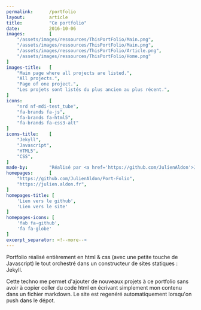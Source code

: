 ```yaml
---
permalink:      /portfolio
layout:         article
title:          "Ce portfolio"
date:           2016-10-06
images:         [
    "/assets/images/ressources/ThisPortFolio/Main.png",
    "/assets/images/ressources/ThisPortFolio/Main.png",
    "/assets/images/ressources/ThisPortFolio/Article.png",
    "/assets/images/ressources/ThisPortFolio/Home.png"
]
images-title:   [
    "Main page where all projects are listed.",
    "All projects.",
    "Page of one project.",
    "Les projets sont listés du plus ancien au plus récent.",
]
icons:          [
    "nrd nf-mdi-test_tube",
    "fa-brands fa-js",
    "fa-brands fa-html5",
    "fa-brands fa-css3-alt"
]
icons-title:    [
    "Jekyll",
    "Javascript",
    "HTML5",
    "CSS",
]
made-by:        "Réalisé par <a href='https://github.com/JulienAldon'>Julien Aldon</a>"
homepages:      [
    "https://github.com/JulienAldon/Port-Folio",
    "https://julien.aldon.fr",
]
homepages-title: [
    'Lien vers le github',
    'Lien vers le site'
]
homepages-icons: [
    'fab fa-github',
    'fa fa-globe'
]
excerpt_separator: <!--more-->
---
```

Portfolio réalisé entièrement en html & css (avec une petite touche de Javascript) le tout orchestré dans un constructeur de sites statiques : Jekyll.
<!--more-->

Cette techno me permet d'ajouter de nouveaux projets à ce portfolio sans avoir à copier coller du code html en écrivant simplement mon contenu dans un fichier markdown. Le site est regenéré automatiquement lorsqu'on push dans le dépot.